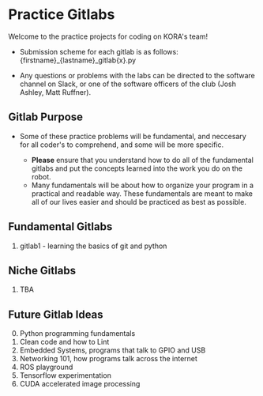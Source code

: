 # Practice Gitlabs
Welcome to the practice projects for coding on KORA's team!

* Submission scheme for each gitlab is as follows: {firstname}_{lastname}_gitlab{x}.py

* Any questions or problems with the labs can be directed to the software channel on Slack, or one of the software officers of the club (Josh Ashley, Matt Ruffner). 

## Gitlab Purpose

* Some of these practice problems will be fundamental, and neccesary for all coder's to comprehend, and some will be more specific.

  - **Please** ensure that you understand how to do all of the fundamental gitlabs and put the concepts learned into the work you do on the robot. 
  - Many fundamentals will be about how to organize your program in a practical and readable way. These fundamentals are meant to make all of 
  our lives easier and should be practiced as best as possible. 

## Fundamental Gitlabs

1. gitlab1 - learning the basics of git and python

## Niche Gitlabs

1. TBA

## Future Gitlab Ideas

0. Python programming fundamentals
1. Clean code and how to Lint
2. Embedded Systems, programs that talk to GPIO and USB
3. Networking 101, how programs talk across the internet
4. ROS playground
5. Tensorflow experimentation
6. CUDA accelerated image processing
